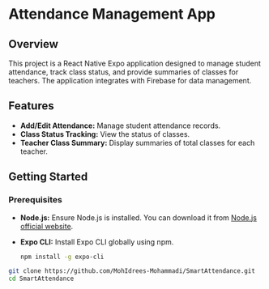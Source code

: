 # Attendance Management App

## Overview

This project is a React Native Expo application designed to manage student attendance, track class status, and provide summaries of classes for teachers. The application integrates with Firebase for data management.

## Features

- **Add/Edit Attendance:** Manage student attendance records.
- **Class Status Tracking:** View the status of classes.
- **Teacher Class Summary:** Display summaries of total classes for each teacher.

## Getting Started

### Prerequisites

- **Node.js:** Ensure Node.js is installed. You can download it from [Node.js official website](https://nodejs.org/).
- **Expo CLI:** Install Expo CLI globally using npm.

  ```bash
  npm install -g expo-cli

 ```bash
git clone https://github.com/MohIdrees-Mohammadi/SmartAttendance.git
cd SmartAttendance
